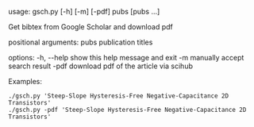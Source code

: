 usage: gsch.py [-h] [-m] [-pdf] pubs [pubs ...]

Get bibtex from Google Scholar and download pdf

positional arguments:
  pubs        publication titles

options:
  -h, --help  show this help message and exit
  -m          manually accept search result
  -pdf        download pdf of the article via scihub

Examples:

    ./gsch.py 'Steep-Slope Hysteresis-Free Negative-Capacitance 2D Transistors'
    ./gsch.py -pdf 'Steep-Slope Hysteresis-Free Negative-Capacitance 2D Transistors'
